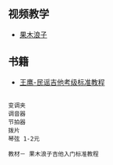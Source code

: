 ## 视频教学
* [果木浪子](http://www.study580.com/Folk/242.html)

## 书籍
* [王鹰-民谣吉他考级标准教程](https://item.jd.com/1031641557.html)

````

变调夹
调音器
节拍器
拨片
琴弦 1-2元

教材－ 果木浪子吉他入门标准教程

````

